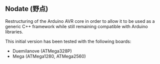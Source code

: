 ## Nodate (野点) ##

Restructuring of the Arduino AVR core in order to allow it to be used as a generic C++ framework while still remaining compatible with Arduino libraries.

This initial version has been tested with the following boards:

* Duemilanove (ATMega328P)
* Mega (ATMega1280, ATMega2560)